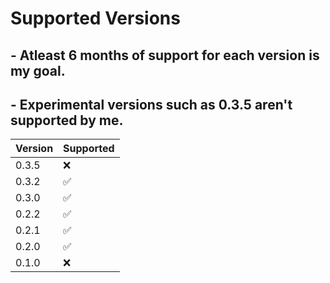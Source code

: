 # Supported Versions

## - Atleast 6 months of support for each version is my goal.
## - Experimental versions such as 0.3.5 aren't supported by me.

|  Version | Supported          |
|  ------- | ------------------ |
|  0.3.5   | :x:                |
|  0.3.2   | :white_check_mark: |
|  0.3.0   | :white_check_mark: |
|  0.2.2   | :white_check_mark: |
|  0.2.1   | :white_check_mark: |
|  0.2.0   | :white_check_mark: |
|  0.1.0   | :x:                |
